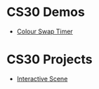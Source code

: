 # CS30 Demos
* [Colour Swap Timer](/demos/colour-time-swap)

# CS30 Projects
* [Interactive Scene](/projects/interactive-scene)